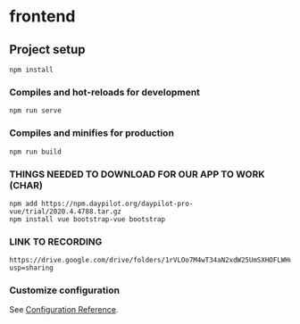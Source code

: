 # frontend

## Project setup
```
npm install
```

### Compiles and hot-reloads for development
```
npm run serve
```

### Compiles and minifies for production
```
npm run build
```

### THINGS NEEDED TO DOWNLOAD FOR OUR APP TO WORK (CHAR)
```
npm add https://npm.daypilot.org/daypilot-pro-vue/trial/2020.4.4788.tar.gz
npm install vue bootstrap-vue bootstrap
```

### LINK TO RECORDING
```
https://drive.google.com/drive/folders/1rVLOo7M4wT34aN2xdW25UmSXHOFLWHuf?usp=sharing
```

### Customize configuration
See [Configuration Reference](https://cli.vuejs.org/config/).
